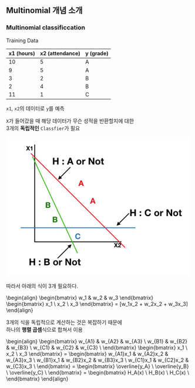 
## Multinomial 개념 소개

### Multinomial classificcation
Training Data

| x1 (hours) | x2 (attendance) | y (grade) |
| ---------- | --------------- | --------- |
| 10         | 5               | A         |
| 9          | 5               | A         |
| 3          | 2               | B         |
| 2          | 4               | B         |
| 11         | 1               | C         | 

`x1`, `x2`의 데이터로 `y`를 예측<br/>

`X`가 들어갔을 때 해당 데이터가 무슨 성적을 반환할지에 대한<br/>
3개의 **독립적인** `Classfier`가 필요

<img src="./img/1.png" width="500" height="auto">


따라서 아래의 식이 3개 필요하다.

\begin{align}
    \begin{bmatrix} w_1 & w_2 & w_3 \end{bmatrix} 
    \begin{bmatrix} x_1 \\ x_2 \\ x_3 \end{bmatrix}
    = [w_1x_2 + w_2x_2 + w_3x_3]
\end{align}

3개의 식을 독립적으로 계산하는 것은 복잡하기 때문에<br/>
하나의 **행렬 곱셈**식으로 합쳐서 이용

\begin{align}
    \begin{bmatrix} 
         w_{A1} & w_{A2} & w_{A3} \\
         w_{B1} & w_{B2} & w_{B3} \\
         w_{C1} & w_{C2} & w_{C3} \\
    \end{bmatrix}
    \begin{bmatrix} x_1 \\ x_2 \\ x_3 \end{bmatrix} =
    \begin{bmatrix}
         w_{A1}x_1 & w_{A2}x_2 & w_{A3}x_3 \\
         w_{B1}x_1 & w_{B2}x_2 & w_{B3}x_3 \\
         w_{C1}x_1 & w_{C2}x_2 & w_{C3}x_3 \\
    \end{bmatrix} =
    \begin{bmatrix}
        \overline{y_A} \\
        \overline{y_B} \\
        \overline{y_C} \\
    \end{bmatrix} =
    \begin{bmatrix}
        H_A(x) \\
        H_B(x) \\
        H_C(x) \\
    \end{bmatrix}
\end{align}
